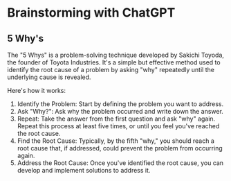 # Brainstorming with ChatGPT 
 
## 5 Why's

The "5 Whys" is a problem-solving technique developed by Sakichi Toyoda, the founder of Toyota Industries. It's a simple but effective method used to identify the root cause of a problem by asking "why" repeatedly until the underlying cause is revealed.

Here's how it works:

1) Identify the Problem: Start by defining the problem you want to address.
2) Ask "Why?": Ask why the problem occurred and write down the answer.
3) Repeat: Take the answer from the first question and ask "why" again. Repeat this process at least five times, or until you feel you've reached the root cause.
4) Find the Root Cause: Typically, by the fifth "why," you should reach a root cause that, if addressed, could prevent the problem from occurring again.
 5) Address the Root Cause: Once you've identified the root cause, you can develop and implement solutions to address it.